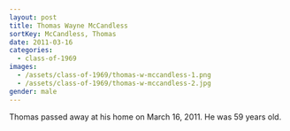 ```yaml
---
layout: post
title: Thomas Wayne McCandless
sortKey: McCandless, Thomas
date: 2011-03-16
categories:
  - class-of-1969
images:
  - /assets/class-of-1969/thomas-w-mccandless-1.png
  - /assets/class-of-1969/thomas-w-mccandless-2.jpg
gender: male
---
```


Thomas passed away at his home on March 16, 2011. He was 59 years old.
